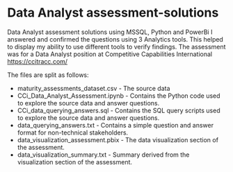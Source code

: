 # Data Analyst assessment-solutions
Data Analyst assessment solutions using MSSQL, Python and PowerBi
I answered and confirmed the questions using 3 Analytics tools. This helped to display my ability to use different tools to verify findings.
The assessment was for a Data Analyst position at Competitive Capabilities International https://ccitracc.com/

The files are split as follows:
- maturity_assessments_dataset.csv - The source data
- CCi_Data_Analyst_Assessment.ipynb - Contains the Python code used to explore the source data and answer questions.
- CCi_data_querying_answers.sql - Contains the SQL query scripts used to explore the source data and answer questions.
- data_querying_answers.txt - Contains a simple question and answer format for non-technical stakeholders.
- data_visualization_assessment.pbix - The data visualization section of the assessment.
- data_visualization_summary.txt - Summary derived from the visualization section of the assessment.
